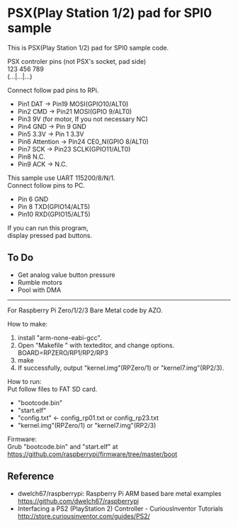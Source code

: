 PSX(Play Station 1/2) pad for SPI0 sample
=========================================

This is PSX(Play Station 1/2) pad for SPI0 sample code.  

PSX controler pins (not PSX's socket, pad side)  
 123 456 789  
(...|...|...)  

Connect follow pad pins to RPi.  
* Pin1 DAT -> Pin19 MOSI(GPIO10/ALT0)  
* Pin2 CMD -> Pin21 MOSI(GPIO 9/ALT0)  
* Pin3 9V (for motor, If you not necessary NC)  
* Pin4 GND -> Pin 9 GND  
* Pin5 3.3V -> Pin 1 3.3V  
* Pin6 Attention -> Pin24 CE0_N(GPIO 8/ALT0)  
* Pin7 SCK -> Pin23 SCLK(GPIO11/ALT0)  
* Pin8 N.C.  
* Pin9 ACK -> N.C.  

This sample use UART 115200/8/N/1.  
Connect follow pins to PC.  
* Pin 6 GND  
* Pin 8 TXD(GPIO14/ALT5)  
* Pin10 RXD(GPIO15/ALT5)  

If you can run this program,  
display pressed pad buttons.  

To Do
----
- Get analog value button pressure
- Rumble motors
- Pool with DMA

-----

For Raspberry Pi Zero/1/2/3 Bare Metal code by AZO.  

How to make:  
1. install "arm-none-eabi-gcc".  
2. Open "Makefile " with texteditor, and change options.  
BOARD=RPZERO/RP1/RP2/RP3  
3. make  
4. If successfully, output "kernel.img"(RPZero/1) or "kernel7.img"(RP2/3).  

How to run:  
Put follow files to FAT SD card.  
* "bootcode.bin"  
* "start.elf"  
* "config.txt" &lt;- config_rp01.txt or config_rp23.txt  
* "kernel.img"(RPZero/1) or "kernel7.img"(RP2/3)  

Firmware:  
Grub "bootcode.bin" and "start.elf" at  
https://github.com/raspberrypi/firmware/tree/master/boot  

Reference
---------
- dwelch67/raspberrypi: Raspberry Pi ARM based bare metal examples  
https://github.com/dwelch67/raspberrypi  
- Interfacing a PS2 (PlayStation 2) Controller - CuriousInventor Tutorials  
http://store.curiousinventor.com/guides/PS2/  
